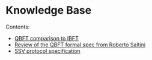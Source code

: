 # Knowledge Base

Contents:
- [QBFT comparison to IBFT](./qbft/IBFT_to_QBFT/README.md)
- [Review of the QBFT formal spec from Roberto Saltini](./qbft/roberto_dafny/README.md)
- [SSV protocol specification](./ssv-spec/README.md)